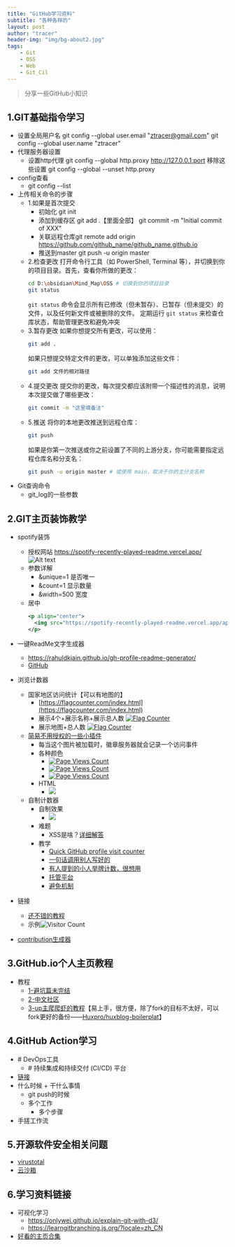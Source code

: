 ```yaml
---
title: "GitHub学习资料"
subtitle: "各种各样的"
layout: post
author: "tracer"
header-img: "img/bg-about2.jpg"
tags:
    - Git
    - OSS
    - Web
    - Git_Cil
---
```


>分享一些GitHub小知识

## 1.GIT基础指令学习
- 设置全局用户名
   git config --global user.email "ztracer@gmail.com"
   git config --global user.name "ztracer"
- 代理服务器设置
    - 设置http代理 git config --global http.proxy http://127.0.0.1:port
       移除这些设置 git config --global --unset http.proxy
- config查看
    - git config --list
- 上传相关命令的步骤
    - 1.如果是首次提交
        - 初始化
           git init
        - 添加到缓存区
           git add .【里面全部】
           git commit -m "Initial commit of XXX"
        - 关联远程仓库git remote add origin https://github.com/github_name/github_name.github.io
        - 推送到master
           git push -u origin master
    - 2.检查更改 
        打开命令行工具（如 PowerShell, Terminal 等），并切换到你的项目目录。首先，查看你所做的更改：
        ```bash
        cd D:\obsidian\Mind_Map\OSS # 切换到你的项目目录
        git status
        ```
        `git status` 命令会显示所有已修改（但未暂存）、已暂存（但未提交）的文件，以及任何新文件或被删除的文件。
        定期运行 `git status` 来检查仓库状态，帮助管理更改和避免冲突
    - 3.暂存更改
        如果你想提交所有更改，可以使用：
        ```bash
        git add .
        ```
        如果只想提交特定文件的更改，可以单独添加这些文件：
        ```bash
        git add 文件的相对路径
        ```
    - 4.提交更改 
        提交你的更改，每次提交都应该附带一个描述性的消息，说明本次提交做了哪些更改：
        ```bash
        git commit -m "这里填备注"
        ```
    - 5.推送
        将你的本地更改推送到远程仓库：
        ```bash
        git push
        ```
        如果是你第一次推送或你之前设置了不同的上游分支，你可能需要指定远程仓库名和分支名：
        ```bash
        git push -u origin master # 或使用 main，取决于你的主分支名称
        ```
- Git查询命令
    - git_log的一些参数

## 2.GIT主页装饰教学
- spotify装饰
    - 授权网站
       https://spotify-recently-played-readme.vercel.app/
        ![Alt text](https://spotify-recently-played-readme.vercel.app/api?user=31ruraug2cuif4m5trw7fe5x2im4&count=1&width=500)
    - 参数详解
        - &unique=1 是否唯一
        - &count=1 显示数量
        - &width=500 宽度
    - 居中
        ```xml
        <p align="center">
          <img src="https://spotify-recently-played-readme.vercel.app/api?user=31ruraug2cuif4m5trw7fe5x2im4&count=1&width=700" alt="My Spotify">
        </p>
        ```
- 一键ReadMe文字生成器
    - https://rahuldkjain.github.io/gh-profile-readme-generator/
    - [GitHub](https://github.com/rahuldkjain/github-profile-readme-generator)
- 浏览计数器
    - 国家地区访问统计【可以有地图的】 
        - [https://flagcounter.com/index.html](https://flagcounter.com/index.html)
        - 展示4个+展示名称+展示总人数
           <a href="http://s01.flagcounter.com/more/Rd"><img src="https://s01.flagcounter.com/count2/Rd/bg_FFFFFF/txt_000000/border_CCCCCC/columns_2/maxflags_6/viewers_0/labels_1/pageviews_1/flags_0/percent_0/" alt="Flag Counter" border="0"></a>
        - 展示地图+总人数
           <a href="https://info.flagcounter.com/cZwD"><img src="https://s01.flagcounter.com/map/cZwD/size_l/txt_000000/border_CCCCCC/pageviews_1/viewers_0/flags_0/" alt="Flag Counter" border="0"></a>
    - [简易不用授权的一些小插件](https://badges.toozhao.com/)
        - 每当这个图片被加载时，徽章服务器就会记录一个访问事件
        - 各种颜色
            - [![Page Views Count](https://badges.toozhao.com/badges/01HVGJA34B7K22N870GPCZ9JRS/green.svg)](https://badges.toozhao.com/stats/01HVGJA34B7K22N870GPCZ9JRS "Get your own page views count badge on badges.toozhao.com")
            - [![Page Views Count](https://badges.toozhao.com/badges/01HVGHT7MRTM1XT68SBHSPAHB0/blue.svg)](https://badges.toozhao.com/stats/01HVGHT7MRTM1XT68SBHSPAHB0 "Get your own page views count badge on badges.toozhao.com")
            - [![Page Views Count](https://badges.toozhao.com/badges/01HVGHT7MRTM1XT68SBHSPAHB0/orange.svg)](https://badges.toozhao.com/stats/01HVGHT7MRTM1XT68SBHSPAHB0 "Get your own page views count badge on badges.toozhao.com")
        - HTML
            - <img src="https://badges.toozhao.com/badges/01HVGHT7MRTM1XT68SBHSPAHB0/orange.svg" />
    - 自制计数器
        - 自制效果
            - ![](https://pleasant-plastic-curiosity.glitch.me/counter)
        - 难题
            - XSS是啥？[详细解答](https://stackoverflow.com/questions/50588574/embed-github-rendered-md-page-as-iframe)
        - 教学
            - [Quick GitHub profile visit counter](https://dev.to/ryanlanciaux/quick-github-profile-visit-counter-14en)
            - [一句话调用别人写好的](https://dev.to/ryanlanciaux/visitor-count-on-your-github-profile-with-one-line-of-markdown-593g)
            - [有人提到的小人举牌计数，很想用](https://blog.csdn.net/ZedTorpex/article/details/109064734)
            - [托管平台](https://glitch.com/)
            - [避免机制](https://rushter.com/blog/github-profile-markdown/)
- 链接 
    - [还不错的教程](https://cloud.tencent.com/developer/article/1866501)
    - 示例![Visitor Count](https://profile-counter.glitch.me/ztracer/count.svg)

- [contribution生成器](https://github-readme-streak-stats.herokuapp.com/demo/)

## 3.GitHub.io个人主页教程
- 教程
    - [1-避坑篇未完结](https://zhuanlan.zhihu.com/p/641525444)
    - [2-中文社区](https://www.github-zh.com/getting-started/github-pages)
    - [3-up主爬爬虾的教程](https://www.bilibili.com/video/BV12H4y1N7Q4)【易上手，很方便，除了fork的目标不太好，可以fork更好的备份——[Huxpro/huxblog-boilerplat](https://github.com/Huxpro/huxblog-boilerplate)】
       

## 4.GitHub Action学习
- \# DevOps工具
    - \# 持续集成和持续交付 (CI/CD) 平台
- [链接](https://www.bilibili.com/video/BV1aT421y7Ar)
- 什么时候 + 干什么事情
    - git push的时候
    - 多个工作
        - 多个步骤
- 手搓工作流

## 5.开源软件安全相关问题
- [virustotal](https://www.virustotal.com/gui/home/upload)
- [云沙箱](https://s.threatbook.com/)

## 6.学习资料链接 
- 可视化学习
    - https://onlywei.github.io/explain-git-with-d3/
    - https://learngitbranching.js.org/?locale=zh_CN
- [好看的主页合集](https://github.com/kautukkundan/Awesome-Profile-README-templates)